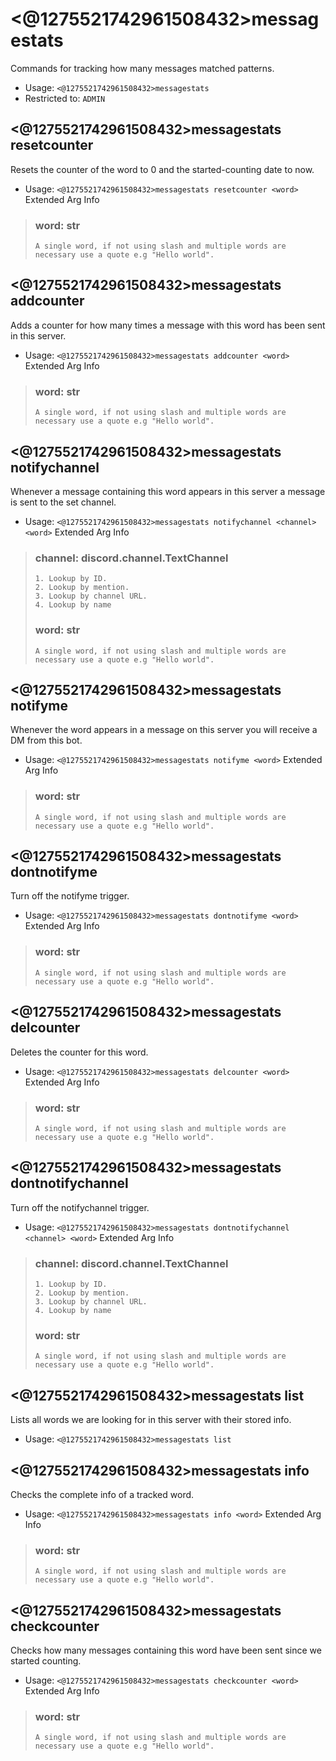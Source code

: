# <@1275521742961508432>messagestats
Commands for tracking how many messages matched patterns.<br/>
 - Usage: `<@1275521742961508432>messagestats`
 - Restricted to: `ADMIN`
## <@1275521742961508432>messagestats resetcounter
Resets the counter of the word to 0 and the started-counting date to now.<br/>
 - Usage: `<@1275521742961508432>messagestats resetcounter <word>`
Extended Arg Info
> ### word: str
> ```
> A single word, if not using slash and multiple words are necessary use a quote e.g "Hello world".
> ```
## <@1275521742961508432>messagestats addcounter
Adds a counter for how many times a message with this word has been sent in this server.<br/>
 - Usage: `<@1275521742961508432>messagestats addcounter <word>`
Extended Arg Info
> ### word: str
> ```
> A single word, if not using slash and multiple words are necessary use a quote e.g "Hello world".
> ```
## <@1275521742961508432>messagestats notifychannel
Whenever a message containing this word appears in this server a message is sent to the set channel.<br/>
 - Usage: `<@1275521742961508432>messagestats notifychannel <channel> <word>`
Extended Arg Info
> ### channel: discord.channel.TextChannel
> 
> 
>     1. Lookup by ID.
>     2. Lookup by mention.
>     3. Lookup by channel URL.
>     4. Lookup by name
> 
>     
> ### word: str
> ```
> A single word, if not using slash and multiple words are necessary use a quote e.g "Hello world".
> ```
## <@1275521742961508432>messagestats notifyme
Whenever the word appears in a message on this server you will receive a DM from this bot.<br/>
 - Usage: `<@1275521742961508432>messagestats notifyme <word>`
Extended Arg Info
> ### word: str
> ```
> A single word, if not using slash and multiple words are necessary use a quote e.g "Hello world".
> ```
## <@1275521742961508432>messagestats dontnotifyme
Turn off the notifyme trigger.<br/>
 - Usage: `<@1275521742961508432>messagestats dontnotifyme <word>`
Extended Arg Info
> ### word: str
> ```
> A single word, if not using slash and multiple words are necessary use a quote e.g "Hello world".
> ```
## <@1275521742961508432>messagestats delcounter
Deletes the counter for this word.<br/>
 - Usage: `<@1275521742961508432>messagestats delcounter <word>`
Extended Arg Info
> ### word: str
> ```
> A single word, if not using slash and multiple words are necessary use a quote e.g "Hello world".
> ```
## <@1275521742961508432>messagestats dontnotifychannel
Turn off the notifychannel trigger.<br/>
 - Usage: `<@1275521742961508432>messagestats dontnotifychannel <channel> <word>`
Extended Arg Info
> ### channel: discord.channel.TextChannel
> 
> 
>     1. Lookup by ID.
>     2. Lookup by mention.
>     3. Lookup by channel URL.
>     4. Lookup by name
> 
>     
> ### word: str
> ```
> A single word, if not using slash and multiple words are necessary use a quote e.g "Hello world".
> ```
## <@1275521742961508432>messagestats list
Lists all words we are looking for in this server with their stored info.<br/>
 - Usage: `<@1275521742961508432>messagestats list`
## <@1275521742961508432>messagestats info
Checks the complete info of a tracked word.<br/>
 - Usage: `<@1275521742961508432>messagestats info <word>`
Extended Arg Info
> ### word: str
> ```
> A single word, if not using slash and multiple words are necessary use a quote e.g "Hello world".
> ```
## <@1275521742961508432>messagestats checkcounter
Checks how many messages containing this word have been sent since we started counting.<br/>
 - Usage: `<@1275521742961508432>messagestats checkcounter <word>`
Extended Arg Info
> ### word: str
> ```
> A single word, if not using slash and multiple words are necessary use a quote e.g "Hello world".
> ```
